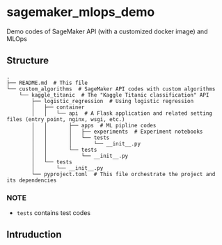 # sagemaker_mlops_demo

Demo codes of SageMaker API (with a customized docker image) and MLOps


## Structure

```
.
├── README.md  # This file
└── custom_algorithms  # SageMaker API codes with custom algorithms
    └── kaggle_titanic  # The "Kaggle Titanic classification" API
        ├── logistic_regression  # Using logistic regression
        │   ├── container
        │   │   └── api  # A Flask application and related setting files (entry point, nginx, wsgi, etc.)
        │   │       ├── apps  # ML pipline codes
        │   │       │   ├── experiments  # Experiment notebooks
        │   │       │   └── tests
        │   │       │       └── __init__.py
        │   │       └── tests
        │   │           └── __init__.py
        │   └── tests
        │       └── __init__.py
        └── pyproject.toml  # This file orchestrate the project and its dependencies
```

### NOTE
- `tests` contains test codes


## Intruduction
